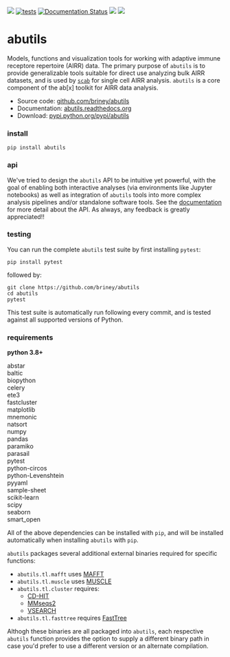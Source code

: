 ![](https://img.shields.io/pypi/v/abutils.svg?colorB=blue)
[![tests](https://github.com/briney/abutils/actions/workflows/pytest.yml/badge.svg)](https://github.com/briney/abutils/actions/workflows/pytest.yml)
[![Documentation Status](https://readthedocs.org/projects/abutils/badge/?version=latest)](https://abutils.readthedocs.io/en/latest/?badge=latest)
![](https://img.shields.io/pypi/pyversions/abutils.svg)
![](https://img.shields.io/badge/license-MIT-blue.svg)

# abutils

Models, functions and visualization tools for working with adaptive immune receptore repertoire (AIRR) data. The primary purpose of `abutils` is to provide generalizable tools suitable for direct use analyzing bulk AIRR datasets, and is used by [`scab`](https://github.com/briney/scab) for single cell AIRR analysis. `abutils` is a core component of the ab\[x\] toolkit for AIRR data analysis.
  
  - Source code: [github.com/briney/abutils](https://github.com/briney/abutils)  
  - Documentation: [abutils.readthedocs.org](http://abutils.readthedocs.org)  
  - Download: [pypi.python.org/pypi/abutils](https://pypi.python.org/pypi/abutils)  
  <!-- - Docker: [hub.docker.com/r/briney/abstar/](https://hub.docker.com/r/briney/abstar/)   -->  
  
### install  
`pip install abutils`  


### api  
We've tried to design the  `abutils` API to be intuitive yet powerful, with the goal of enabling both interactive analyses (via environments like Jupyter notebooks) as well as integration of `abutils` tools into more complex analysis pipelines and/or standalone software tools. See the [documentation](http://abutils.readthedocs.org) for more detail about the API. As always, any feedback is greatly appreciated!!  


### testing  
You can run the complete `abutils` test suite by first installing `pytest`:
```
pip install pytest
```

followed by:

```
git clone https://github.com/briney/abutils
cd abutils
pytest
```

This test suite is automatically run following every commit, and is tested against all supported versions of Python.
  

### requirements  
**python 3.8+**  
  
abstar  
baltic  
biopython  
celery  
ete3  
fastcluster  
matplotlib  
mnemonic  
natsort  
numpy  
pandas  
paramiko  
parasail  
pytest  
python-circos  
python-Levenshtein  
pyyaml  
sample-sheet  
scikit-learn  
scipy  
seaborn  
smart_open  
  
All of the above dependencies can be installed with `pip`, and will be installed automatically when installing `abutils` with `pip`.  
  
`abutils` packages several additional external binaries required for specific functions:

* ``abutils.tl.mafft`` uses [MAFFT](https://mafft.cbrc.jp/alignment/software/)
* ``abutils.tl.muscle`` uses [MUSCLE](https://www.drive5.com/muscle/)
* ``abutils.tl.cluster`` requires:
  * [CD-HIT](https://cd-hit.org)
  * [MMseqs2](https://github.com/soedinglab/MMseqs2)
  * [VSEARCH](https://github.com/torognes/vsearch)
* ``abutils.tl.fasttree`` requires [FastTree](http://www.microbesonline.org/fasttree/)

Althogh these binaries are all packaged into `abutils`, each respective `abutils` function provides the option to supply a different binary path in case you'd prefer to use a different version or an alternate compilation.  


